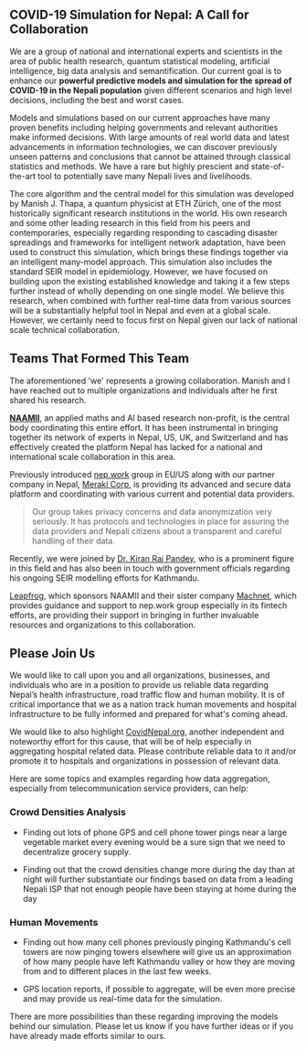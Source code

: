 ## COVID-19 Simulation for Nepal: A Call for Collaboration

We are a group of national and international experts and scientists in the area of public health research, quantum statistical modeling, artificial intelligence, big data analysis and semantification. Our current goal is to enhance our **powerful predictive models and simulation for the spread of COVID-19 in the Nepali population** given different scenarios and high level decisions, including the best and worst cases.

Models and simulations based on our current approaches have many proven benefits including helping governments and relevant authorities make informed decisions. With large amounts of real world data and latest advancements in information technologies, we can discover previously unseen patterns and conclusions that cannot be attained through classical statistics and methods. We have a rare but highly prescient and state-of-the-art tool to potentially save many Nepali lives and livelihoods. 

The core algorithm and the central model for this simulation was developed by Manish J. Thapa, a quantum physicist at ETH Zürich, one of the most historically significant research institutions in the world. His own research and some other leading research in this field from his peers and contemporaries, especially regarding responding to cascading disaster spreadings and frameworks for intelligent network adaptation, have been used to construct this simulation, which  brings these findings together via an intelligent many-model approach. This simulation  also includes the standard SEIR model in epidemiology. However, we have focused on building upon the existing established knowledge and taking it a few steps further instead of wholly depending on one single model. We believe this research, when combined with further real-time data from various sources will be a substantially helpful tool in Nepal and even at a global scale. However, we certainly need to focus first on Nepal given our lack of national scale technical collaboration.

## Teams That Formed This Team

The aforementioned 'we' represents a growing collaboration. Manish and I have reached out to multiple organizations and individuals after he first shared his research. 

**[NAAMII](https://www.naamii.com.np/)**, an applied maths and AI based research non-profit, is the central body coordinating this entire effort. It has been instrumental in bringing together its network of experts in Nepal, US, UK, and Switzerland and has effectively created the platform Nepal has lacked for a national and international scale collaboration in this area.

Previously introduced [nep.work](https://risav.dev/introducing-nepwork-ck5294zz401bvmus1p2oskup0) group in EU/US along with our partner company in Nepal, [Meraki Corp](https://merakinepal.co/), is providing its advanced and secure data platform and coordinating with various current and potential data providers. 

> Our group takes privacy concerns and data anonymization very seriously. It has protocols and technologies in place for assuring the data providers and Nepali citizens about a transparent and careful handling of their data.

Recently, we were joined by [Dr. Kiran Raj Pandey](http://hamshospital.com/doctor/dr-kiran-raj-pandey-md-ms/), who is a prominent figure in this field and has also been in touch with government officials regarding his ongoing SEIR modelling efforts for Kathmandu.

[Leapfrog](https://www.lftechnology.com/nepal/), which sponsors NAAMII and their sister company [Machnet](https://www.machnetinc.com/), which provides guidance and support to nep.work group especially in its fintech efforts, are providing their support in bringing in further invaluable resources and organizations to this collaboration. 

## Please Join Us

We would like to call upon you and all organizations, businesses, and individuals who are in a position to provide us reliable data regarding Nepal’s health infrastructure, road traffic flow and human mobility. It is of critical importance that we as a nation track human movements and hospital infrastructure to be fully informed and prepared for what's coming ahead.

We would like to also highlight [CovidNepal.org](https://covidnepal.org/), another independent and noteworthy effort for this cause, that will be of help especially in aggregating hospital related data. Please contribute reliable data to it and/or promote it to hospitals and organizations in possession of relevant data.

Here are some topics and examples regarding how data aggregation, especially from telecommunication service providers, can help:

### Crowd Densities Analysis

- Finding out lots of phone GPS and cell phone tower pings near a large vegetable market every evening would be a sure sign that we need to decentralize grocery supply.

- Finding out that the crowd densities change more during the day than at night will further substantiate our findings based on data from a leading Nepali ISP that not enough people have been staying at home during the day

### Human Movements

- Finding out how many cell phones previously pinging Kathmandu's cell towers are now pinging towers elsewhere will give us an approximation of how many people have left Kathmandu valley or how they are moving from and to different places in the last few weeks.
 
- GPS location reports, if possible to aggregate, will be even more precise and may provide us real-time data for the simulation.

There are more possibilities than these regarding improving the models behind our simulation. Please let us know if you have further ideas or if you have already made efforts similar to ours.